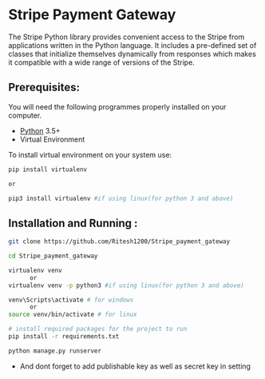 # Stripe Payment Gateway

The Stripe Python library provides convenient access to the Stripe from applications written in the Python language. It includes a pre-defined set of classes that initialize themselves dynamically from responses which makes it compatible with a wide range of versions of the Stripe.

## Prerequisites:

You will need the following programmes properly installed on your computer.

* [Python](https://www.python.org/) 3.5+
* Virtual Environment

To install virtual environment on your system use:

```bash
pip install virtualenv

or

pip3 install virtualenv #if using linux(for python 3 and above)
```

## Installation and Running :

```bash
git clone https://github.com/Ritesh1200/Stripe_payment_gateway

cd Stripe_payment_gateway

virtualenv venv 
      or 
virtualenv venv -p python3 #if using linux(for python 3 and above)

venv\Scripts\activate # for windows
      or
source venv/bin/activate # for linux

# install required packages for the project to run
pip install -r requirements.txt

python manage.py runserver
```
* And dont forget to add publishable key as well as secret key in setting 